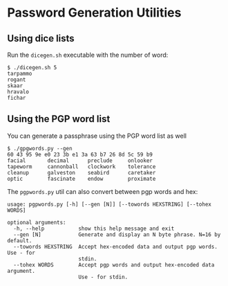 # Password Generation Utilities

## Using dice lists
Run the `dicegen.sh` executable with the number of word:

```
$ ./dicegen.sh 5
tarpammo
rogant
skaar
hravalo
fichar
```

## Using the PGP word list
You can generate a passphrase using the PGP word list as well
```
$ ./gpgwords.py --gen
60 43 95 9e e0 23 3b e1 3a 63 b7 26 8d 5c 59 b9
facial       decimal      preclude     onlooker
tapeworm     cannonball   clockwork    tolerance
cleanup      galveston    seabird      caretaker
optic        fascinate    endow        proximate
```

The `pgpwords.py` util can also convert between pgp words and hex:

```
usage: pgpwords.py [-h] [--gen [N]] [--towords HEXSTRING] [--tohex WORDS]

optional arguments:
  -h, --help           show this help message and exit
  --gen [N]            Generate and display an N byte phrase. N=16 by default.
  --towords HEXSTRING  Accept hex-encoded data and output pgp words. Use - for
                       stdin.
  --tohex WORDS        Accept pgp words and output hex-encoded data argument.
                       Use - for stdin.
```
